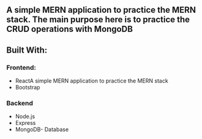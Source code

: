 
## A simple MERN application to practice the MERN stack. The main purpose here is to practice the CRUD operations with MongoDB

## Built With:

### Frontend:
- ReactA simple MERN application to practice the MERN stack
- Bootstrap

### Backend
- Node.js
- Express
- MongoDB- Database
